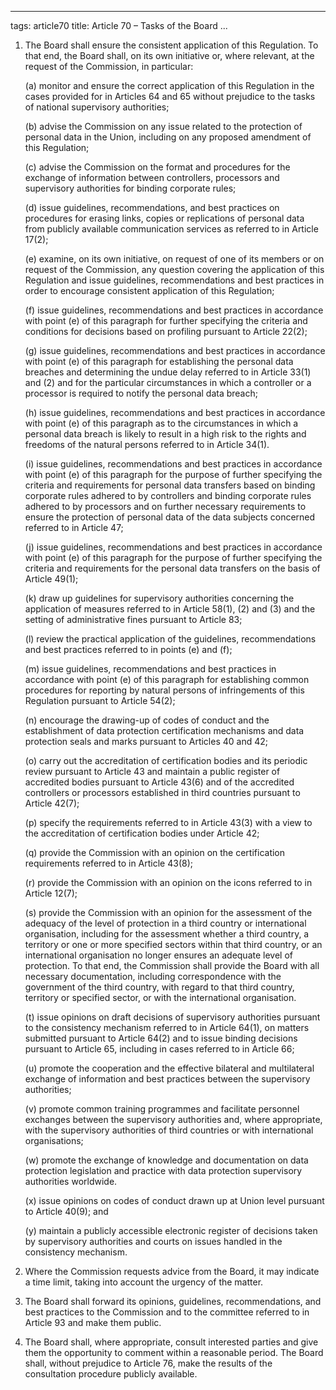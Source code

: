 
---
tags: article70
title: Article 70 – Tasks of the Board
...

1.  The Board shall ensure the consistent application of this Regulation. To that end, the Board shall, on its own initiative or, where relevant, at the request of the Commission, in particular:

    (a) monitor and ensure the correct application of this Regulation in the cases provided for in Articles 64 and 65 without prejudice to the tasks of national supervisory authorities;

    (b) advise the Commission on any issue related to the protection of personal data in the Union, including on any proposed amendment of this Regulation;

    (c) advise the Commission on the format and procedures for the exchange of information between controllers, processors and supervisory authorities for binding corporate rules;

    (d) issue guidelines, recommendations, and best practices on procedures for erasing links, copies or replications of personal data from publicly available communication services as referred to in Article 17(2);

    (e) examine, on its own initiative, on request of one of its members or on request of the Commission, any question covering the application of this Regulation and issue guidelines, recommendations and best practices in order to encourage consistent application of this Regulation;

    (f) issue guidelines, recommendations and best practices in accordance with point (e) of this paragraph for further specifying the criteria and conditions for decisions based on profiling pursuant to Article 22(2);

    (g) issue guidelines, recommendations and best practices in accordance with point (e) of this paragraph for establishing the personal data breaches and determining the undue delay referred to in Article 33(1) and (2) and for the particular circumstances in which a controller or a processor is required to notify the personal data breach;

    (h) issue guidelines, recommendations and best practices in accordance with point (e) of this paragraph as to the circumstances in which a personal data breach is likely to result in a high risk to the rights and freedoms of the natural persons referred to in Article 34(1).

    (i) issue guidelines, recommendations and best practices in accordance with point (e) of this paragraph for the purpose of further specifying the criteria and requirements for personal data transfers based on binding corporate rules adhered to by controllers and binding corporate rules adhered to by processors and on further necessary requirements to ensure the protection of personal data of the data subjects concerned referred to in Article 47;

    (j) issue guidelines, recommendations and best practices in accordance with point (e) of this paragraph for the purpose of further specifying the criteria and requirements for the personal data transfers on the basis of Article 49(1);

    (k) draw up guidelines for supervisory authorities concerning the application of measures referred to in Article 58(1), (2) and (3) and the setting of administrative fines pursuant to Article 83;

    (l) review the practical application of the guidelines, recommendations and best practices referred to in points (e) and (f);

    (m) issue guidelines, recommendations and best practices in accordance with point (e) of this paragraph for establishing common procedures for reporting by natural persons of infringements of this Regulation pursuant to Article 54(2);

    (n) encourage the drawing-up of codes of conduct and the establishment of data protection certification mechanisms and data protection seals and marks pursuant to Articles 40 and 42;

    (o) carry out the accreditation of certification bodies and its periodic review pursuant to Article 43 and maintain a public register of accredited bodies pursuant to Article 43(6) and of the accredited controllers or processors established in third countries pursuant to Article 42(7);

    (p) specify the requirements referred to in Article 43(3) with a view to the accreditation of certification bodies under Article 42;

    (q) provide the Commission with an opinion on the certification requirements referred to in Article 43(8);

    (r) provide the Commission with an opinion on the icons referred to in Article 12(7);

    (s) provide the Commission with an opinion for the assessment of the adequacy of the level of protection in a third country or international organisation, including for the assessment whether a third country, a territory or one or more specified sectors within that third country, or an international organisation no longer ensures an adequate level of protection. To that end, the Commission shall provide the Board with all necessary documentation, including correspondence with the government of the third country, with regard to that third country, territory or specified sector, or with the international organisation.

    (t) issue opinions on draft decisions of supervisory authorities pursuant to the consistency mechanism referred to in Article 64(1), on matters submitted pursuant to Article 64(2) and to issue binding decisions pursuant to Article 65, including in cases referred to in Article 66;

    (u) promote the cooperation and the effective bilateral and multilateral exchange of information and best practices between the supervisory authorities;

    (v) promote common training programmes and facilitate personnel exchanges between the supervisory authorities and, where appropriate, with the supervisory authorities of third countries or with international organisations;

    (w) promote the exchange of knowledge and documentation on data protection legislation and practice with data protection supervisory authorities worldwide.

    (x) issue opinions on codes of conduct drawn up at Union level pursuant to Article 40(9); and

    (y) maintain a publicly accessible electronic register of decisions taken by supervisory authorities and courts on issues handled in the consistency mechanism.

2.  Where the Commission requests advice from the Board, it may indicate a time limit, taking into account the urgency of the matter.

3.  The Board shall forward its opinions, guidelines, recommendations, and best practices to the Commission and to the committee referred to in Article 93 and make them public.

4.  The Board shall, where appropriate, consult interested parties and give them the opportunity to comment within a reasonable period. The Board shall, without prejudice to Article 76, make the results of the consultation procedure publicly available.